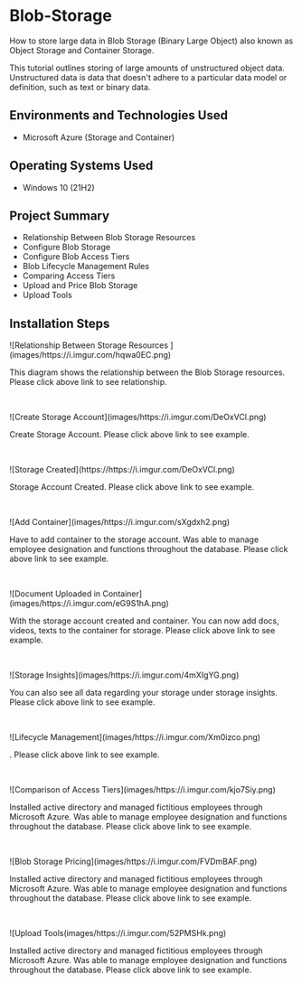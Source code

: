 # Blob-Storage
How to store large data in Blob Storage (Binary Large Object) also known as Object Storage and Container Storage.


This tutorial outlines storing of large amounts of unstructured object data. Unstructured data is data that doesn't adhere to a particular data model or definition, such as text or binary data.<br />

<h2>Environments and Technologies Used</h2>

- Microsoft Azure (Storage and Container)
 
 <h2>Operating Systems Used </h2>

- Windows 10</b> (21H2)

<h2>Project Summary</h2>

- Relationship Between Blob Storage Resources
- Configure Blob Storage
- Configure Blob Access Tiers
- Blob Lifecycle Management Rules 
- Comparing Access Tiers
- Upload and Price Blob Storage
- Upload Tools


<h2>Installation Steps</h2>

<p>
![Relationship Between Storage Resources ](images/https://i.imgur.com/hqwa0EC.png) 
</p>
<p>
This diagram shows the relationship between the Blob Storage resources. Please click above link to see relationship.    
</p>
<br />

<p>
  ![Create Storage Account](images/https://i.imgur.com/DeOxVCl.png)
</p>
<p>
Create Storage Account. Please click above link to see example.  
</p>
<br />

<p>
![Storage Created](https://https://i.imgur.com/DeOxVCl.png)
</p>
<p>
Storage Account Created.  Please click above link to see example.  
</p>
<br />

<p>
![Add Container](images/https://i.imgur.com/sXgdxh2.png)
</p>
<p>
Have to add container to the storage account.  Was able to manage employee designation and functions throughout the database. Please click above link to see example.    
</p>
<br />

<p>
![Document Uploaded in Container](images/https://i.imgur.com/eG9S1hA.png)
</p>
<p>
With the storage account created and container. You can now add docs, videos, texts to the container for storage. Please click above link to see example.    
</p>
<br />

<p>
![Storage Insights](images/https://i.imgur.com/4mXIgYG.png)
</p>
<p>
You can also see all data regarding your storage under storage insights. Please click above link to see example.    
</p>
<br />

<p>
![Lifecycle Management](images/https://i.imgur.com/Xm0izco.png)
</p>
<p>
. Please click above link to see example.    
</p>
<br />

<p>
![Comparison of Access Tiers](images/https://i.imgur.com/kjo7Siy.png)
</p>
<p>
Installed active directory and managed fictitious employees through Microsoft Azure.  Was able to manage employee designation and functions throughout the database. Please click above link to see example.    
</p>
<br />

<p>
![Blob Storage Pricing](images/https://i.imgur.com/FVDmBAF.png)
</p>
<p>
Installed active directory and managed fictitious employees through Microsoft Azure.  Was able to manage employee designation and functions throughout the database. Please click above link to see example.    
</p>
<br />

<p>
![Upload Tools(images/https://i.imgur.com/52PMSHk.png)
</p>
<p>
Installed active directory and managed fictitious employees through Microsoft Azure.  Was able to manage employee designation and functions throughout the database. Please click above link to see example.    
</p>
<br />
